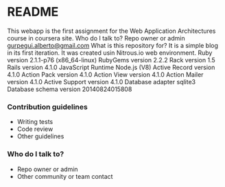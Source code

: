 # README #

This webapp is the first assignment for the Web Application Architectures course in coursera site.
Who do I talk to?
Repo owner or admin 
gurpegui.alberto@gmail.com
What is this repository for?
It is a simple blog in its first iteration. It was created usin Nitrous.io web environment.
Ruby version 2.1.1-p76 (x86_64-linux) 
RubyGems version 2.2.2 
Rack version 1.5 
Rails version 4.1.0 
JavaScript Runtime Node.js (V8) 
Active Record version 4.1.0 
Action Pack version 4.1.0 
Action View version 4.1.0 
Action Mailer version 4.1.0 
Active Support version 4.1.0
Database adapter sqlite3 
Database schema version 20140824015808
### Contribution guidelines ###

* Writing tests
* Code review
* Other guidelines

### Who do I talk to? ###

* Repo owner or admin
* Other community or team contact